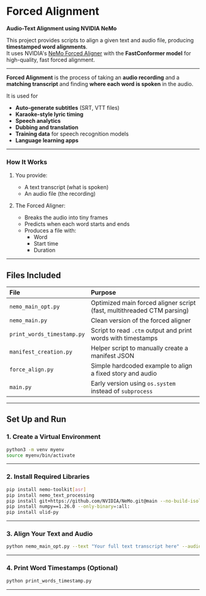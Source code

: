 
# Forced Alignment

**Audio-Text Alignment using NVIDIA NeMo**

This project provides scripts to align a given text and audio file, producing **timestamped word alignments**.  
It uses NVIDIA's [NeMo Forced Aligner](https://github.com/NVIDIA/NeMo) with the **FastConformer model** for high-quality, fast forced alignment.

---


**Forced Alignment** is the process of taking an **audio recording** and a **matching transcript** and finding **where each word is spoken** in the audio.

It is used for

- **Auto-generate subtitles** (SRT, VTT files)
- **Karaoke-style lyric timing**
- **Speech analytics** 
- **Dubbing and translation**
- **Training data** for speech recognition models
- **Language learning apps**

---

### How It Works 

1. You provide:
   - A text transcript (what is spoken)
   - An audio file (the recording)

2. The Forced Aligner:
   - Breaks the audio into tiny frames
   - Predicts when each word starts and ends
   - Produces a file with:
     - Word
     - Start time
     - Duration

---

## Files Included

| File | Purpose |
|:------------|:--------|
| `nemo_main_opt.py` |  Optimized main forced aligner script (fast, multithreaded CTM parsing) |
| `nemo_main.py` | Clean version of the forced aligner |
| `print_words_timestamp.py` | Script to read `.ctm` output and print words with timestamps |
| `manifest_creation.py` | Helper script to manually create a manifest JSON |
| `force_align.py` | Simple hardcoded example to align a fixed story and audio |
| `main.py` | Early version using `os.system` instead of `subprocess` |

---

## Set Up and Run

### 1. Create a Virtual Environment

```bash
python3 -m venv myenv
source myenv/bin/activate
```

---

### 2. Install Required Libraries

```bash
pip install nemo-toolkit[asr]
pip install nemo_text_processing
pip install git+https://github.com/NVIDIA/NeMo.git@main --no-build-isolation
pip install numpy==1.26.0 --only-binary=:all:
pip install ulid-py
```


---

### 3. Align Your Text and Audio

```bash
python nemo_main_opt.py --text "Your full text transcript here" --audiopath "path/to/your/audio.wav"
```

---

### 4. Print Word Timestamps (Optional)

```bash
python print_words_timestamp.py
```

---


